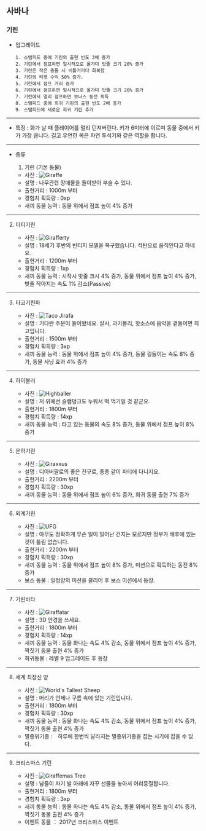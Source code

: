 ## 사바나
### 기린
+ 업그레이드

      1. 스탬피드 중에 기린의 출현 빈도 3배 증가
      2. 기린에서 점프하면 일시적으로 올가미 밧줄 크기 20% 증가
      3. 기린은 작은 충돌 시 비틀거리다 회복함
      4. 기린의 티켓 수익 50% 증가.
      5. 기린에서 점프 거리 증가
      6. 기린에서 점프하면 일시적으로 올가미 밧줄 크기 20% 증가
      7. 기린에서 멀리 점프하면 보너스 동전 획득
      8. 스탬피드 중에 희귀 기린의 출현 빈도 2배 증가
      9. 스탬피드에 새로운 희귀 기린 추가


***
+ 특징 : 화가 날 때 플레이어를 멀리 던져버린다. 키가 6미터에 이르며 동물 중에서 키가 가장 큽니다. 길고 유연한 목은 자연 투석기와 같은 역할을 합니다.
***
+ 종류
  1. 기린 (기본 동물)

    + 사진 : ![Giraffe](./giraffe_picture/Giraffe.png)
    + 설명 : 나무관련 장애물을 들이받아 부술 수 있다.
    + 출현거리 : 1000m 부터
    + 경험치 획득량 : 0xp
    + 새끼 동물 능력 : 동물 위에서 점프 높이 4% 증가
***
  2. 더티기린

      + 사진 : ![Girafferty](./giraffe_picture/Girafferty.png)
      + 설명 : 18세기 후반의 빈티지 모델을 복구했습니다. 석탄으로 움직인다고 하네요.
      + 출현거리 : 1200m 부터
      + 경험치 획득량 : 1xp
      + 새끼 동물 능력 : 시작시 밧줄 크시 4% 증가, 동물 위에서 점프 높이 4% 증가, 밧줄 작아지는 속도 1% 감소(Passive)
***
  3. 타코기린파

      + 사진 : ![Taco Jirafa](./giraffe_picture/Taco_Jirafa.png)
      + 설명 : 기다란 주문이 들어왔네요. 살사, 과카몰리, 핫소스에 음악을 곁들이면 최고입니다.
      + 출현거리 : 1500m 부터
      + 경험치 획득량 : 3xp
      + 새끼 동물 능력 : 동물 위에서 점프 높이 4% 증가, 동물 길들이는 속도 8% 증가, 동물 사냥 효과 4% 증가
***
  4. 하이볼러

      + 사진 : ![Highballer](./giraffe_picture/Highballer.png)
      + 설명 : 저 위에선 슬램덩크도 누워서 떡 먹기일 것 같군요.
      + 출현거리 : 1800m 부터
      + 경험치 획득량 : 14xp
      + 새끼 동물 능력 : 타고 있는 동물의 속도 8% 증가, 동물 위에서 점프 높이 8% 증가
***
  5. 은하기린

      + 사진 : ![Giraxxus](./giraffe_picture/Giraxxus.png)
      + 설명 : 디아버팔로의 좋은 친구로, 종종 같이 파티에 다니지요.
      + 출현거리 : 2200m 부터
      + 경험치 획득량 : 30xp
      + 새끼 동물 능력 : 동물 위에서 점프 높이 6% 증가, 희귀 동물 출현 7% 증가
***
  6. 외계기린

      + 사진 : ![UFG](./giraffe_picture/UFG.png)
      + 설명 : 아무도 정확하게 무슨 일이 일어난 건지는 모르지만 정부가 배후에 있는 것이 틀림 없습니다.
      + 출현거리 : 2200m 부터
      + 경험치 획득량 : 30xp
      + 새끼 동물 능력 : 동물 위에서 점프 높이 8% 증가, 미션으로 획득하는 동전 8% 증가
      + 보스 동물 : 일정양의 미션을 클리어 후 보스 미션에서 등장.
***
  7. 기린바타

      + 사진 : ![Giraffatar](./giraffe_picture/Giraffatar.png)
      + 설명 : 3D 안경을 쓰세요.
      + 출현거리 : 1800m 부터
      + 경험치 획득량 : 14xp
      + 새끼 동물 능력 : 동물 화나는 속도 4% 감소, 동물 위에서 점프 높이 4% 증가, 짝짓기 동물 출현 4% 증가
      + 희귀동물 : 레벨 9 업그레이드 후 등장
***
  8. 세계 최장신 양

      + 사진 : ![World's Tallest Sheep](./giraffe_picture/World's_Tallest_Sheep.jpg)
      + 설명 : 머리가 언제나 구름 속에 있는 기린입니다.
      + 출현거리 : 1800m 부터
      + 경험치 획득량 : 30xp
      + 새끼 동물 능력 : 동물 화나는 속도 4% 감소, 동물 위에서 점프 높이 4% 증가, 짝짓기 동물 출현 4% 증가
      + 멸종위기종 :　하루에 한번씩 달라지는 멸종위기종을 잡는 시기에 잡을 수 있다.
***
  9. 크리스마스 기린

      + 사진 : ![Giraffemas Tree](./giraffe_picture/Giraffemas_Tree.jpg)
      + 설명 : 남들이 자기 발 아래에 자꾸 선물을 놓아서 어리둥절합니다.
      + 출현거리 : 1800m 부터
      + 경험치 획득량 : 3xp
      + 새끼 동물 능력 : 동물 화나는 속도 4% 감소, 동물 위에서 점프 높이 4% 증가, 짝짓기 동물 출현 4% 증가
      + 이벤트 동물 ： 2017년 크리스마스 이벤트
